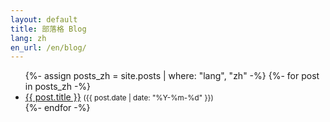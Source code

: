 ```yaml
---
layout: default
title: 部落格 Blog
lang: zh
en_url: /en/blog/
---
```

<ul>
{%- assign posts_zh = site.posts | where: "lang", "zh" -%}
{%- for post in posts_zh -%}
  <li><a href="{{ post.url }}">{{ post.title }}</a> <small>({{ post.date | date: "%Y-%m-%d" }})</small></li>
{%- endfor -%}
</ul>